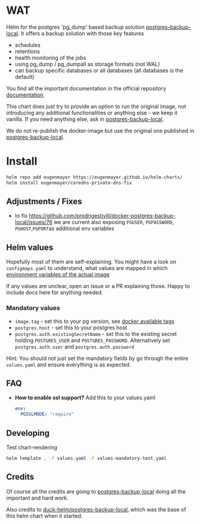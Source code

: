 # WAT

Helm for the postgres 'pg_dump' based backup solution [postgres-backup-local](https://github.com/prodrigestivill/docker-postgres-backup-local).
It offers a backup solution with those key features

- schedules
- retentions
- health monitoring of the jobs
- using pg_dump / pg_dumpall as storage formats (not WAL)
- can backup specific databases or all databases (all databases is the default)

You find all the important documentation in the official repository [documentation](https://github.com/prodrigestivill/docker-postgres-backup-local).

This chart does just try to provide an option to run the original image, not introducing any additional functionalities 
or anything else - we keep it vanilla. If you need anything else, ask in [postgres-backup-local](https://github.com/prodrigestivill/docker-postgres-backup-local).

We do not re-publish the docker-image but use the original one published in [postgres-backup-local](https://github.com/prodrigestivill/docker-postgres-backup-local).

# Install

```bash
helm repo add eugenmayer https://eugenmayer.github.io/helm-charts/
helm install eugenmayer/coredns-private-dns-fix
```

## Adjustments / Fixes

- to fix https://github.com/prodrigestivill/docker-postgres-backup-local/issues/76 we are current also exposing `PGUSER`,  `PGPASSWORD`, `PGHOST`,`PGPORT`as additional env variables

## Helm values

Hopefully most of them are self-explaining. You might have a look on `configmaps.yaml` to understand, what values
are mapped in which [environment variables of the actual image](https://github.com/prodrigestivill/docker-postgres-backup-local#environment-variables=)

If any values are unclear, open an issue or a PR explaining those. Happy to include docs here for anything needed.

### Mandatory values

- `image.tag` - set this to your pg version, see [docker available tags](https://hub.docker.com/r/prodrigestivill/postgres-backup-local/tags)
- `postgres.host` - set this to your postgres host
- `postgres.auth.existingSecretName` - set this to the existing secret holding `POSTGRES_USER` and `POSTGRES_PASSWORD`. Alternatively set `postgres.auth.user` and `postgres.auth.password`

Hint: You should not just set the mandatory fields by go through the entire `values.yaml` and ensure everything is 
as expected.

## FAQ

- **How to enable ssl support?** Add this to your values.yaml
  ```yaml
  env:
    PGSSLMODE: "require"
  ```

## Developing

Test chart-rendering

```bash
helm template . -f values.yaml -f values-mandatory-test.yaml
```

## Credits

Of course all the credits are going to [postgres-backup-local](https://github.com/prodrigestivill/docker-postgres-backup-local) doing all the important and hard work.

Also credits to [duck-helm/postgres-backup-local](https://artifacthub.io/packages/helm/duck-helm/postgres-backup-local), which was the base of this helm chart when it started.
